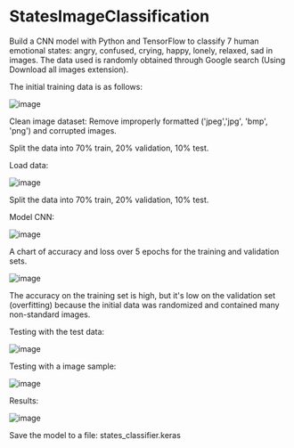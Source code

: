 # StatesImageClassification

Build a CNN model with Python and TensorFlow to classify 7 human emotional states: angry, confused, crying, happy, lonely, relaxed, sad in images. The data used is randomly obtained through Google search (Using Download all images extension).

The initial training data is as follows:

![image](https://github.com/tungheidiie/StatesImageClassification/assets/170008056/80180f94-a344-401c-a79e-34fccb6e8893)

Clean image dataset: Remove improperly formatted ('jpeg','jpg', 'bmp', 'png') and corrupted images.

Split the data into 70% train, 20% validation, 10% test.

Load data:

![image](https://github.com/tungheidiie/StatesImageClassification/assets/170008056/d309402d-ec52-46ba-b4e0-9c37d02b4464)

Split the data into 70% train, 20% validation, 10% test.

Model CNN:

![image](https://github.com/tungheidiie/StatesImageClassification/assets/170008056/d9c5795f-989f-4670-9aac-3a2c653a99b8)

A chart of accuracy and loss over 5 epochs for the training and validation sets.

![image](https://github.com/tungheidiie/StatesImageClassification/assets/170008056/da9fd419-49df-428a-be06-2cc3c2578632)

The accuracy on the training set is high, but it's low on the validation set (overfitting) because the initial data was randomized and contained many non-standard images.

Testing with the test data:

![image](https://github.com/tungheidiie/StatesImageClassification/assets/170008056/b6bf5e28-6eef-4fb4-b2f7-c8474e406379)

Testing with a image sample:

![image](https://github.com/tungheidiie/StatesImageClassification/assets/170008056/5a5a714e-be11-4762-ba4a-108569ac8610)

Results:

![image](https://github.com/tungheidiie/StatesImageClassification/assets/170008056/d63bed14-1df5-44e0-872e-b7dac09f8d68)

Save the model to a file: states_classifier.keras
